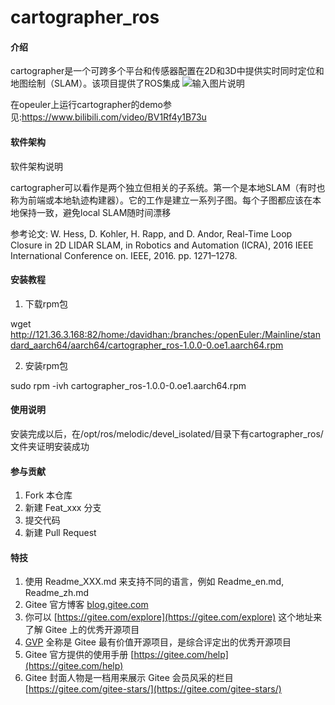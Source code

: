 # cartographer_ros

#### 介绍
cartographer是一个可跨多个平台和传感器配置在2D和3D中提供实时同时定位和地图绘制（SLAM）。该项目提供了ROS集成
![输入图片说明](https://images.gitee.com/uploads/images/2020/1115/103111_d513f3f4_1226697.png "屏幕截图_600.png")

在opeuler上运行cartographer的demo参见:https://www.bilibili.com/video/BV1Rf4y1B73u

#### 软件架构
软件架构说明

cartographer可以看作是两个独立但相关的子系统。第一个是本地SLAM（有时也称为前端或本地轨迹构建器）。它的工作是建立一系列子图。每个子图都应该在本地保持一致，避免local SLAM随时间漂移

参考论文:
W. Hess, D. Kohler, H. Rapp, and D. Andor, Real-Time Loop Closure in 2D LIDAR SLAM, in Robotics and Automation (ICRA), 2016 IEEE International Conference on. IEEE, 2016. pp. 1271–1278.

#### 安装教程

1. 下载rpm包

wget http://121.36.3.168:82/home:/davidhan:/branches:/openEuler:/Mainline/standard_aarch64/aarch64/cartographer_ros-1.0.0-0.oe1.aarch64.rpm

2. 安装rpm包

sudo rpm -ivh cartographer_ros-1.0.0-0.oe1.aarch64.rpm

#### 使用说明

安装完成以后，在/opt/ros/melodic/devel_isolated/目录下有cartographer_ros/文件夹证明安装成功

#### 参与贡献

1.  Fork 本仓库
2.  新建 Feat_xxx 分支
3.  提交代码
4.  新建 Pull Request


#### 特技

1.  使用 Readme\_XXX.md 来支持不同的语言，例如 Readme\_en.md, Readme\_zh.md
2.  Gitee 官方博客 [blog.gitee.com](https://blog.gitee.com)
3.  你可以 [https://gitee.com/explore](https://gitee.com/explore) 这个地址来了解 Gitee 上的优秀开源项目
4.  [GVP](https://gitee.com/gvp) 全称是 Gitee 最有价值开源项目，是综合评定出的优秀开源项目
5.  Gitee 官方提供的使用手册 [https://gitee.com/help](https://gitee.com/help)
6.  Gitee 封面人物是一档用来展示 Gitee 会员风采的栏目 [https://gitee.com/gitee-stars/](https://gitee.com/gitee-stars/)
